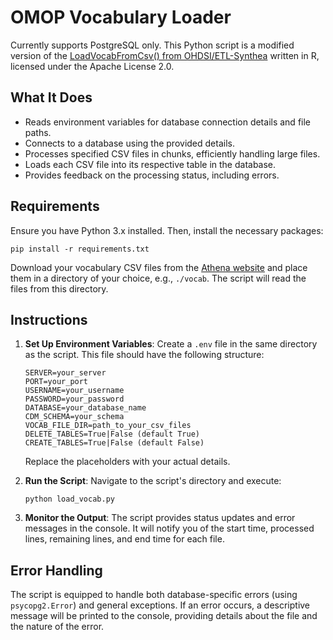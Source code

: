 # OMOP Vocabulary Loader

Currently supports PostgreSQL only.
This Python script is a modified version of the [LoadVocabFromCsv() from OHDSI/ETL-Synthea](https://github.com/OHDSI/ETL-Synthea/blob/main/R/LoadVocabFromCsv.r) written in R, licensed under the Apache License 2.0.

## What It Does

- Reads environment variables for database connection details and file paths.
- Connects to a database using the provided details.
- Processes specified CSV files in chunks, efficiently handling large files.
- Loads each CSV file into its respective table in the database.
- Provides feedback on the processing status, including errors.

## Requirements

Ensure you have Python 3.x installed. Then, install the necessary packages:

```{bash}
pip install -r requirements.txt
```

Download your vocabulary CSV files from the [Athena website](http://athena.ohdsi.org/vocabulary/list) and place them in a directory of your choice, e.g., `./vocab`. The script will read the files from this directory.

## Instructions

1. **Set Up Environment Variables**:
   Create a `.env` file in the same directory as the script. This file should have the following structure:

   ```{bash}
   SERVER=your_server
   PORT=your_port
   USERNAME=your_username
   PASSWORD=your_password
   DATABASE=your_database_name
   CDM_SCHEMA=your_schema
   VOCAB_FILE_DIR=path_to_your_csv_files
   DELETE_TABLES=True|False (default True)
   CREATE_TABLES=True|False (default False)
   ```

   Replace the placeholders with your actual details.

2. **Run the Script**:
   Navigate to the script's directory and execute:

   ```{bash}
   python load_vocab.py
   ```

3. **Monitor the Output**:
   The script provides status updates and error messages in the console. It will notify you of the start time, processed lines, remaining lines, and end time for each file.

## Error Handling

The script is equipped to handle both database-specific errors (using `psycopg2.Error`) and general exceptions. If an error occurs, a descriptive message will be printed to the console, providing details about the file and the nature of the error.
